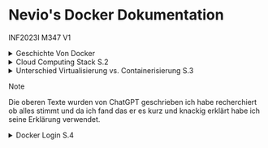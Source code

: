 # Nevio's Docker Dokumentation #
INF2023I
M347
V1

<details>
<summary>Geschichte Von Docker</summary>
<h3>Geschichte Von Docker S.1</h3>

Docker wurde 2013 von Solomon Hykes ins Leben gerufen. Es revolutionierte die Software-Entwicklung, indem es Containerisierung für Anwendungen vereinfachte. Docker ermöglicht es, Anwendungen und ihre Abhängigkeiten in Containern zu verpacken, die überall konsistent ausgeführt werden können.
</details>
<details>
<summary>Cloud Computing Stack S.2</summary>
<h3>Cloud Computing Stack:</h3>

Ein Cloud-Computing-Stack umfasst verschiedene Dienste und Technologien, die zusammenarbeiten, um Cloud-basierte Lösungen bereitzustellen. Typischerweise beinhaltet dies Infrastruktur (wie virtuelle Maschinen), Plattformdienste (wie Datenbanken und Middleware) und Softwareanwendungen (wie SaaS-Angebote).
</details>
<details>
<summary>Unterschied Virtualisierung vs. Containerisierung S.3</summary>
<h3>Unterschied Virtualisierung vs. Containerisierung</h3>

- Virtualisierung: Hier werden ganze virtuelle Maschinen (VMs) erstellt, die eine komplette Betriebssysteminstanz und Anwendungen beinhalten. Jede VM nutzt eine eigene Betriebssysteminstanz und Ressourcen.

- Containerisierung: Container teilen sich das Betriebssystem des Hosts und isolieren Anwendungen und deren Abhängigkeiten voneinander. Sie sind leichtgewichtiger als VMs und starten schneller, da sie den Overhead einer vollständigen Betriebssysteminstanz vermeiden.

Containerisierung, insbesondere durch Docker, hat die Bereitstellung von Anwendungen vereinfacht und die Effizienz in der Cloud-Computing-Welt erheblich verbessert.
</details>

>[!NOTE]
>Die oberen Texte wurden von ChatGPT geschrieben ich habe recherchiert ob alles stimmt und da ich fand das er es kurz und knackig erklärt habe ich seine Erklärung verwendet.
<details>
<summary>Docker Login S.4</summary>
<h3>Docker Login</h3>
Ich musste mich nicht registrieren da ich bereits ein Konto hatte also konnte ich mich 
einfach via Google einloggen.

![Alt text](docker-login-page.png "Login Screen")

Dannach war ich bereits auf meinem Konto eingelogged.

![Alt text](docker-logged-in.png "Logged In Screen")
</details>
